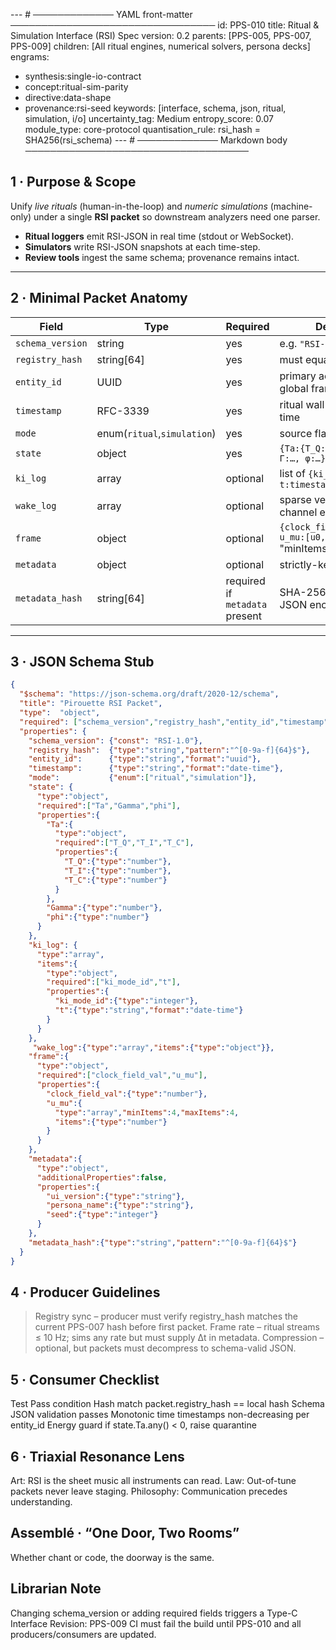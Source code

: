 ---  # ───────────── YAML front-matter ─────────────────────────────────
id:        PPS-010
title:     Ritual & Simulation Interface (RSI) Spec
version:   0.2
parents:   [PPS-005, PPS-007, PPS-009]
children:  [All ritual engines, numerical solvers, persona decks]
engrams:
  - synthesis:single-io-contract
  - concept:ritual-sim-parity
  - directive:data-shape
  - provenance:rsi-seed
keywords:  [interface, schema, json, ritual, simulation, i/o]
uncertainty_tag: Medium
entropy_score: 0.07
module_type: core-protocol
quantisation_rule: rsi_hash = SHA256(rsi_schema)
---  # ───────────── Markdown body ────────────────────────────────────

## 1 · Purpose & Scope  
Unify *live rituals* (human-in-the-loop) and *numeric simulations* (machine-only)
under a single **RSI packet** so downstream analyzers need one parser.

* **Ritual loggers** emit RSI-JSON in real time (stdout or WebSocket).  
* **Simulators** write RSI-JSON snapshots at each time-step.  
* **Review tools** ingest the same schema; provenance remains intact.

---

## 2 · Minimal Packet Anatomy  

| Field | Type | Required | Description |
|-------|------|----------|-------------|
| `schema_version` | string | yes | e.g. `"RSI-1.0"` |
| `registry_hash`  | string[64] | yes | must equal PPS-007 hash |
| `entity_id`      | UUID | yes | primary actor or `null` for global frame |
| `timestamp`      | RFC-3339 | yes | ritual wall-clock or sim time |
| `mode`           | enum(`ritual`,`simulation`) | yes | source flavour |
| `state`          | object | yes | `{Ta:{T_Q:…,T_I:…,T_C:…}, Γ:…, φ:…}` |
| `ki_log`         | array  | optional | list of `{ki_mode_id:int, t:timestamp}` |
| `wake_log`       | array  | optional | sparse vector of wound-channel events |
| `frame`          | object | optional | `{clock_field_val:float, u_mu:[u0,u1,u2,u3]}` "minItems":4,"maxItems":4 |
| `metadata`       | object | optional | strictly-keyed dictionary |
| `metadata_hash`  | string[64] | required if `metadata` present | SHA-256 of canonical JSON encoding |

---

## 3 · JSON Schema Stub  

```json
{
  "$schema": "https://json-schema.org/draft/2020-12/schema",
  "title": "Pirouette RSI Packet",
  "type":  "object",
  "required": ["schema_version","registry_hash","entity_id","timestamp","mode","state"],
  "properties": {
    "schema_version": {"const": "RSI-1.0"},
    "registry_hash":  {"type":"string","pattern":"^[0-9a-f]{64}$"},
    "entity_id":      {"type":"string","format":"uuid"},
    "timestamp":      {"type":"string","format":"date-time"},
    "mode":           {"enum":["ritual","simulation"]},
    "state": {
      "type":"object",
      "required":["Ta","Gamma","phi"],
      "properties":{
        "Ta":{
          "type":"object",
          "required":["T_Q","T_I","T_C"],
          "properties":{
            "T_Q":{"type":"number"},
            "T_I":{"type":"number"},
            "T_C":{"type":"number"}
          }
        },
        "Gamma":{"type":"number"},
        "phi":{"type":"number"}
      }
    },
    "ki_log": {
      "type":"array",
      "items":{
        "type":"object",
        "required":["ki_mode_id","t"],
        "properties":{
          "ki_mode_id":{"type":"integer"},
          "t":{"type":"string","format":"date-time"}
        }
      }
    },
     "wake_log":{"type":"array","items":{"type":"object"}},
    "frame":{
      "type":"object",
      "required":["clock_field_val","u_mu"],
      "properties":{
        "clock_field_val":{"type":"number"},
        "u_mu":{
          "type":"array","minItems":4,"maxItems":4,
          "items":{"type":"number"}
        }
      }
    },
    "metadata":{
      "type":"object",
      "additionalProperties":false,
      "properties":{
        "ui_version":{"type":"string"},
        "persona_name":{"type":"string"},
        "seed":{"type":"integer"}
      }
    },
    "metadata_hash":{"type":"string","pattern":"^[0-9a-f]{64}$"}
  }
}
```

## 4 · Producer Guidelines
> Registry sync – producer must verify registry_hash matches the current PPS-007 hash before first packet.
> Frame rate – ritual streams ≤ 10 Hz; sims any rate but must supply Δt in metadata.
> Compression – optional, but packets must decompress to schema-valid JSON.

## 5 · Consumer Checklist
Test	Pass condition
Hash match	packet.registry_hash == local hash
Schema	JSON validation passes
Monotonic time	timestamps non-decreasing per entity_id
Energy guard	if state.Ta.any() < 0, raise quarantine

## 6 · Triaxial Resonance Lens
Art: RSI is the sheet music all instruments can read.
Law: Out-of-tune packets never leave staging.
Philosophy: Communication precedes understanding.

## Assemblé · “One Door, Two Rooms”
Whether chant or code, the doorway is the same.

## Librarian Note
Changing schema_version or adding required fields triggers a Type-C Interface Revision: PPS-009 CI must fail the build until PPS-010 and all producers/consumers are updated.



